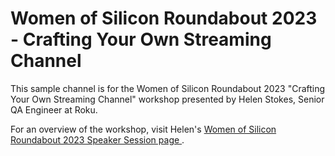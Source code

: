 # Women of Silicon Roundabout 2023 - Crafting Your Own Streaming Channel
 
This sample channel is for the Women of Silicon Roundabout 2023 "Crafting Your Own Streaming Channel" workshop presented by Helen Stokes, Senior QA Engineer at Roku. 

For an overview of the workshop, visit Helen's [Women of Silicon Roundabout 2023 Speaker Session page ](https://women-in-technology.com/speakers/helen-stokes/).
